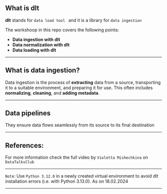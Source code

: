 ## What is dlt
**dlt** stands for `data load tool ` and it is a library for `data ingestion`

The workshoop in this repo covers the following points:
- **Data ingestion with dlt**
- **Data normalization with dlt**
- **Data loading with dlt** 

---

## **What is data ingestion?**  
Data ingestion is the process of **extracting** data from a source, transporting it to a suitable environment, and preparing it for use. This often includes **normalizing**, **cleaning**, and **adding metadata**.

---

## **Data pipelines**  
They ensure data flows seamlessly from its source to its final destination

---
## References: 
For more information check the full video by `Violetta Mishechkina` on `DataTalksClub`


---

`Note`: Use `Python 3.12.0` in a newly created virtual environment to avoid dlt installation errors (i.e. with Python 3.13.0). As on 18.02.2024

---